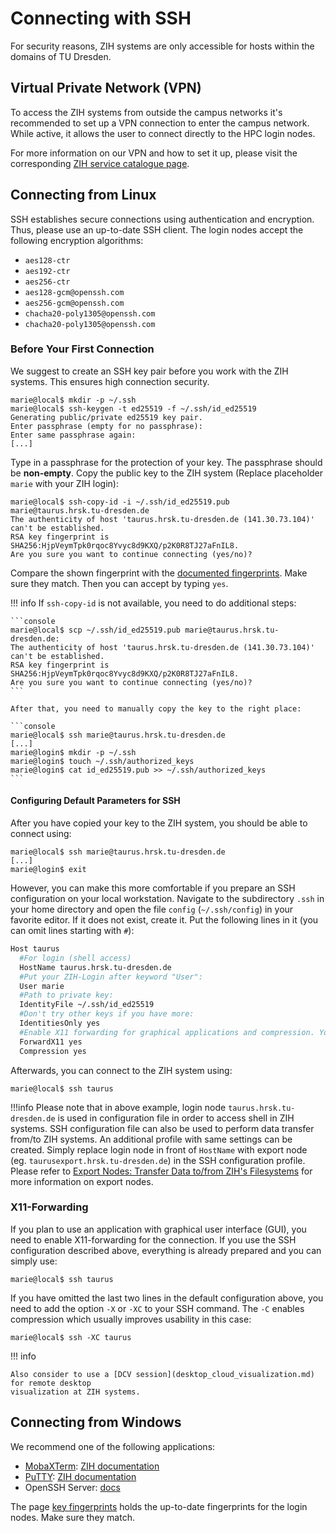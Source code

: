 # Connecting with SSH

For security reasons, ZIH systems are only accessible for hosts within the domains of TU Dresden.

## Virtual Private Network (VPN)

To access the ZIH systems from outside the campus networks it's recommended to set up a VPN
connection to enter the campus network. While active, it allows the user to connect directly to the
HPC login nodes.

For more information on our VPN and how to set it up, please visit the corresponding
[ZIH service catalogue page](https://tu-dresden.de/zih/dienste/service-katalog/arbeitsumgebung/zugang_datennetz/vpn).

## Connecting from Linux

SSH establishes secure connections using authentication and encryption. Thus, please use an
up-to-date SSH client. The login nodes accept the following encryption algorithms:

* `aes128-ctr`
* `aes192-ctr`
* `aes256-ctr`
* `aes128-gcm@openssh.com`
* `aes256-gcm@openssh.com`
* `chacha20-poly1305@openssh.com`
* `chacha20-poly1305@openssh.com`

### Before Your First Connection

We suggest to create an SSH key pair before you work with the ZIH systems. This ensures high
connection security.

```console
marie@local$ mkdir -p ~/.ssh
marie@local$ ssh-keygen -t ed25519 -f ~/.ssh/id_ed25519
Generating public/private ed25519 key pair.
Enter passphrase (empty for no passphrase):
Enter same passphrase again:
[...]
```

Type in a passphrase for the protection of your key. The passphrase should be **non-empty**.
Copy the public key to the ZIH system (Replace placeholder `marie` with your ZIH login):

```console
marie@local$ ssh-copy-id -i ~/.ssh/id_ed25519.pub marie@taurus.hrsk.tu-dresden.de
The authenticity of host 'taurus.hrsk.tu-dresden.de (141.30.73.104)' can't be established.
RSA key fingerprint is SHA256:HjpVeymTpk0rqoc8Yvyc8d9KXQ/p2K0R8TJ27aFnIL8.
Are you sure you want to continue connecting (yes/no)?
```

Compare the shown fingerprint with the [documented fingerprints](key_fingerprints.md). Make sure
they match. Then you can accept by typing `yes`.

!!! info
    If `ssh-copy-id` is not available, you need to do additional steps:

    ```console
    marie@local$ scp ~/.ssh/id_ed25519.pub marie@taurus.hrsk.tu-dresden.de:
    The authenticity of host 'taurus.hrsk.tu-dresden.de (141.30.73.104)' can't be established.
    RSA key fingerprint is SHA256:HjpVeymTpk0rqoc8Yvyc8d9KXQ/p2K0R8TJ27aFnIL8.
    Are you sure you want to continue connecting (yes/no)?
    ```

    After that, you need to manually copy the key to the right place:

    ```console
    marie@local$ ssh marie@taurus.hrsk.tu-dresden.de
    [...]
    marie@login$ mkdir -p ~/.ssh
    marie@login$ touch ~/.ssh/authorized_keys
    marie@login$ cat id_ed25519.pub >> ~/.ssh/authorized_keys
    ```

#### Configuring Default Parameters for SSH

After you have copied your key to the ZIH system, you should be able to connect using:

```console
marie@local$ ssh marie@taurus.hrsk.tu-dresden.de
[...]
marie@login$ exit
```

However, you can make this more comfortable if you prepare an SSH configuration on your local
workstation. Navigate to the subdirectory `.ssh` in your home directory and open the file `config`
(`~/.ssh/config`) in your favorite editor. If it does not exist, create it. Put the following lines
in it (you can omit lines starting with `#`):

```bash
Host taurus
  #For login (shell access)
  HostName taurus.hrsk.tu-dresden.de
  #Put your ZIH-Login after keyword "User":
  User marie
  #Path to private key:
  IdentityFile ~/.ssh/id_ed25519
  #Don't try other keys if you have more:
  IdentitiesOnly yes
  #Enable X11 forwarding for graphical applications and compression. You don't need parameter -X and -C when invoking ssh then.
  ForwardX11 yes
  Compression yes
```

Afterwards, you can connect to the ZIH system using:

```console
marie@local$ ssh taurus
```
!!!info
    Please note that in above example, login node `taurus.hrsk.tu-dresden.de` is used in configuration file in order to access shell in ZIH systems. SSH configuration file can also be used to perform data transfer from/to ZIH systems. An additional profile with same settings can be created. Simply replace login node in front of `HostName` with export node (eg. `taurusexport.hrsk.tu-dresden.de`) in the SSH configuration profile. Please refer to [Export Nodes: Transfer Data to/from ZIH's Filesystems](../data_transfer/export_nodes.md) for more information on export nodes.

### X11-Forwarding

If you plan to use an application with graphical user interface (GUI), you need to enable
X11-forwarding for the connection. If you use the SSH configuration described above, everything is
already prepared and you can simply use:

```console
marie@local$ ssh taurus
```

If you have omitted the last two lines in the default configuration above, you need to add the
option `-X` or `-XC` to your SSH command. The `-C` enables compression which usually improves
usability in this case:

```console
marie@local$ ssh -XC taurus
```

!!! info

    Also consider to use a [DCV session](desktop_cloud_visualization.md) for remote desktop
    visualization at ZIH systems.

## Connecting from Windows

We recommend one of the following applications:

  * [MobaXTerm](https://mobaxterm.mobatek.net): [ZIH documentation](misc/basic_usage_of_MobaXterm.pdf)
  * [PuTTY](https://www.putty.org): [ZIH documentation](misc/basic_usage_of_PuTTY.pdf)
  * OpenSSH Server: [docs](https://docs.microsoft.com/de-de/windows-server/administration/openssh/openssh_install_firstuse)

The page [key fingerprints](key_fingerprints.md) holds the up-to-date fingerprints for the login
nodes. Make sure they match.
